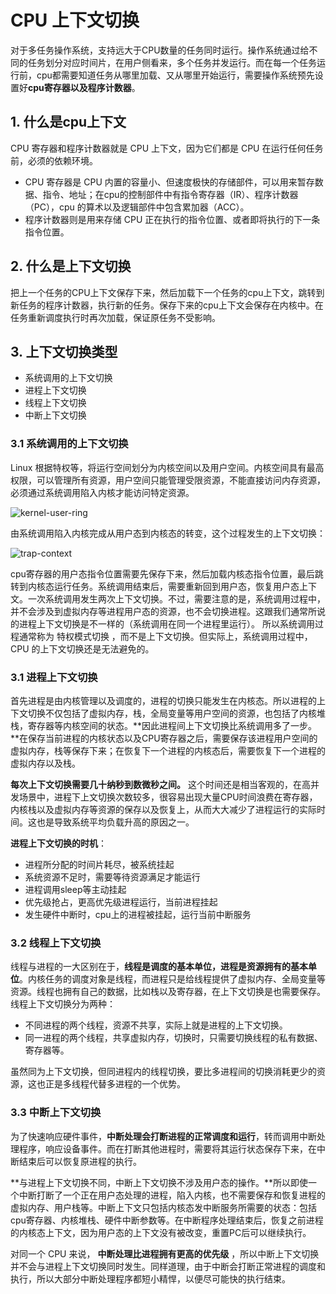 # CPU 上下文切换

对于多任务操作系统，支持远大于CPU数量的任务同时运行。操作系统通过给不同的任务划分对应时间片，在用户侧看来，多个任务并发运行。而在每一个任务运行前，cpu都需要知道任务从哪里加载、又从哪里开始运行，需要操作系统预先设置好**cpu寄存器以及程序计数器**。

## 1. 什么是cpu上下文

CPU 寄存器和程序计数器就是 CPU 上下文，因为它们都是 CPU 在运行任何任务前，必须的依赖环境。

+ CPU 寄存器是 CPU 内置的容量小、但速度极快的存储部件，可以用来暂存数据、指令、地址；在cpu的控制部件中有指令寄存器（IR）、程序计数器（PC），cpu 的算术以及逻辑部件中包含累加器（ACC）。
+ 程序计数器则是用来存储 CPU 正在执行的指令位置、或者即将执行的下一条指令位置。

## 2. 什么是上下文切换

把上一个任务的CPU上下文保存下来，然后加载下一个任务的cpu上下文，跳转到新任务的程序计数器，执行新的任务。保存下来的cpu上下文会保存在内核中。在任务重新调度执行时再次加载，保证原任务不受影响。

## 3. 上下文切换类型

+ 系统调用的上下文切换
+ 进程上下文切换
+ 线程上下文切换
+ 中断上下文切换

### 3.1 系统调用的上下文切换

Linux 根据特权等，将运行空间划分为内核空间以及用户空间。内核空间具有最高权限，可以管理所有资源，用户空间只能管理受限资源，不能直接访问内存资源，必须通过系统调用陷入内核才能访问特定资源。

![kernel-user-ring](https://pic2.zhimg.com/80/v2-d831951a5e41bbfb1e0e1151a8a2b649_720w.jpg)

由系统调用陷入内核完成从用户态到内核态的转变，这个过程发生的上下文切换：

![trap-context](https://pic3.zhimg.com/80/v2-440bb1699b2fa0f0340b38eabcbd7452_720w.jpg)

cpu寄存器的用户态指令位置需要先保存下来，然后加载内核态指令位置，最后跳转到内核态运行任务。系统调用结束后，需要重新回到用户态，恢复用户态上下文。一次系统调用发生两次上下文切换。不过，需要注意的是，系统调用过程中，并不会涉及到虚拟内存等进程用户态的资源，也不会切换进程。这跟我们通常所说的进程上下文切换是不一样的（系统调用在同一个进程里运行）。 所以系统调用过程通常称为 特权模式切换 ，而不是上下文切换。但实际上，系统调用过程中，CPU 的上下文切换还是无法避免的。

### 3.1 进程上下文切换

首先进程是由内核管理以及调度的，进程的切换只能发生在内核态。所以进程的上下文切换不仅包括了虚拟内存，栈，全局变量等用户空间的资源，也包括了内核堆栈，寄存器等内核空间的状态。**因此进程间上下文切换比系统调用多了一步。**在保存当前进程的内核状态以及CPU寄存器之后，需要保存该进程用户空间的虚拟内存，栈等保存下来；在恢复下一个进程的内核态后，需要恢复下一个进程的虚拟内存以及栈。

**每次上下文切换需要几十纳秒到数微秒之间。** 这个时间还是相当客观的，在高并发场景中，进程下上文切换次数较多，很容易出现大量CPU时间浪费在寄存器，内核栈以及虚拟内存等资源的保存以及恢复上，从而大大减少了进程运行的实际时间。这也是导致系统平均负载升高的原因之一。

**进程上下文切换的时机**：

+ 进程所分配的时间片耗尽，被系统挂起
+ 系统资源不足时，需要等待资源满足才能运行
+ 进程调用sleep等主动挂起
+ 优先级抢占，更高优先级进程运行，当前进程挂起
+ 发生硬件中断时，cpu上的进程被挂起，运行当前中断服务

### 3.2 线程上下文切换

线程与进程的一大区别在于，**线程是调度的基本单位，进程是资源拥有的基本单位**。内核任务的调度对象是线程，而进程只是给线程提供了虚拟内存、全局变量等资源。线程也拥有自己的数据，比如栈以及寄存器，在上下文切换是也需要保存。线程上下文切换分为两种：

+ 不同进程的两个线程，资源不共享，实际上就是进程的上下文切换。
+ 同一进程的两个线程，共享虚拟内存，切换时，只需要切换线程的私有数据、寄存器等。

虽然同为上下文切换，但同进程内的线程切换，要比多进程间的切换消耗更少的资源，这也正是多线程代替多进程的一个优势。

### 3.3 中断上下文切换

为了快速响应硬件事件，**中断处理会打断进程的正常调度和运行**，转而调用中断处理程序，响应设备事件。而在打断其他进程时，需要将其运行状态保存下来，在中断结束后可以恢复原进程的执行。

**与进程上下文切换不同，中断上下文切换不涉及用户态的操作。**所以即使一个中断打断了一个正在用户态处理的进程，陷入内核，也不需要保存和恢复进程的虚拟内存、用户栈等。中断上下文只包括内核态发中断服务所需要的状态：包括cpu寄存器、内核堆栈、硬件中断参数等。在中断程序处理结束后，恢复之前进程的内核态上下文，因为用户态的上下文没有被改变，重置PC后可以继续执行。

对同一个 CPU 来说， **中断处理比进程拥有更高的优先级** ，所以中断上下文切换并不会与进程上下文切换同时发生。同样道理，由于中断会打断正常进程的调度和执行，所以大部分中断处理程序都短小精悍，以便尽可能快的执行结束。

